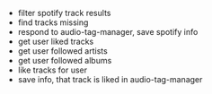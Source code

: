 - filter spotify track results
- find tracks missing
- respond to audio-tag-manager, save spotify info
- get user liked tracks
- get user followed artists
- get user followed albums
- like tracks for user
- save info, that track is liked in audio-tag-manager
